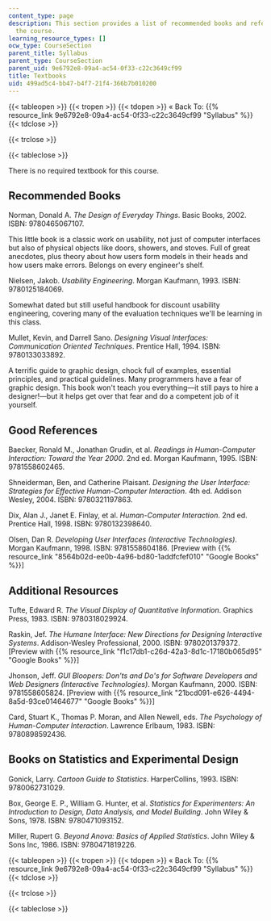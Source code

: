 ```yaml
---
content_type: page
description: This section provides a list of recommended books and references for
  the course.
learning_resource_types: []
ocw_type: CourseSection
parent_title: Syllabus
parent_type: CourseSection
parent_uid: 9e6792e8-09a4-ac54-0f33-c22c3649cf99
title: Textbooks
uid: 499ad5c4-bb47-b4f7-21f4-366b7b010200
---
```


{{< tableopen >}}
{{< tropen >}}
{{< tdopen >}}
« Back To: {{% resource_link 9e6792e8-09a4-ac54-0f33-c22c3649cf99 "Syllabus" %}}
{{< tdclose >}}

{{< trclose >}}

{{< tableclose >}}

There is no required textbook for this course.

Recommended Books
-----------------

Norman, Donald A. _The Design of Everyday Things_. Basic Books, 2002. ISBN: 9780465067107.

This little book is a classic work on usability, not just of computer interfaces but also of physical objects like doors, showers, and stoves. Full of great anecdotes, plus theory about how users form models in their heads and how users make errors. Belongs on every engineer's shelf.

Nielsen, Jakob. _Usability Engineering_. Morgan Kaufmann, 1993. ISBN: 9780125184069.

Somewhat dated but still useful handbook for discount usability engineering, covering many of the evaluation techniques we'll be learning in this class.

Mullet, Kevin, and Darrell Sano. _Designing Visual Interfaces: Communication Oriented Techniques_. Prentice Hall, 1994. ISBN: 9780133033892.

A terrific guide to graphic design, chock full of examples, essential principles, and practical guidelines. Many programmers have a fear of graphic design. This book won't teach you everything—it still pays to hire a designer!—but it helps get over that fear and do a competent job of it yourself.

Good References
---------------

Baecker, Ronald M., Jonathan Grudin, et al. _Readings in Human-Computer Interaction: Toward the Year 2000_. 2nd ed. Morgan Kaufmann, 1995. ISBN: 9781558602465.

Shneiderman, Ben, and Catherine Plaisant. _Designing the User Interface: Strategies for Effective Human-Computer Interaction_. 4th ed. Addison Wesley, 2004. ISBN: 9780321197863.

Dix, Alan J., Janet E. Finlay, et al. _Human-Computer Interaction_. 2nd ed. Prentice Hall, 1998. ISBN: 9780132398640.

Olsen, Dan R. _Developing User Interfaces (Interactive Technologies)_. Morgan Kaufmann, 1998. ISBN: 9781558604186. \[Preview with {{% resource_link "8564b02d-ee0b-4a96-bd80-1addfcfef010" "Google Books" %}}\]

Additional Resources
--------------------

Tufte, Edward R. _The Visual Display of Quantitative Information_. Graphics Press, 1983. ISBN: 9780318029924.

Raskin, Jef. _The Humane Interface: New Directions for Designing Interactive Systems_. Addison-Wesley Professional, 2000. ISBN: 9780201379372. \[Preview with {{% resource_link "f1c17db1-c26d-42a3-8d1c-17180b065d95" "Google Books" %}}\]

Jhonson, Jeff. _GUI Bloopers: Don'ts and Do's for Software Developers and Web Designers (Interactive Technologies)_. Morgan Kaufmann, 2000. ISBN: 9781558605824. \[Preview with {{% resource_link "21bcd091-e626-4494-8a5d-93ce01464677" "Google Books" %}}\]

Card, Stuart K., Thomas P. Moran, and Allen Newell, eds. _The Psychology of Human-Computer Interaction_. Lawrence Erlbaum, 1983. ISBN: 9780898592436.

Books on Statistics and Experimental Design
-------------------------------------------

Gonick, Larry. _Cartoon Guide to Statistics_. HarperCollins, 1993. ISBN: 9780062731029.

Box, George E. P., William G. Hunter, et al. _Statistics for Experimenters: An Introduction to Design, Data Analysis, and Model Building_. John Wiley & Sons, 1978. ISBN: 9780471093152.

Miller, Rupert G. _Beyond Anova: Basics of Applied Statistics_. John Wiley & Sons Inc, 1986. ISBN: 9780471819226.

{{< tableopen >}}
{{< tropen >}}
{{< tdopen >}}
« Back To: {{% resource_link 9e6792e8-09a4-ac54-0f33-c22c3649cf99 "Syllabus" %}}
{{< tdclose >}}

{{< trclose >}}

{{< tableclose >}}